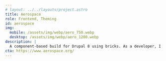 ```yaml
---
# layout: ../../layouts/project.astro
title: Aerospace
role: Frontend, Theming
id: aerospace
img:
  mobile: /assets/img/webp/aero_750.webp
  desktop: /assets/img/webp/aero_1200.webp
description: |
  A component-based build for Drupal 8 using bricks. As a developer, I kept the code clean and harnessed the beauty of dramatic imagery.
cta: https://www.aerospace.org/
---
```

